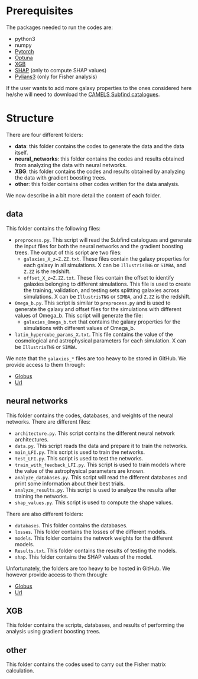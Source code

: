 # Prerequisites

The packages needed to run the codes are:
- python3
- numpy
- [Pytorch](https://pytorch.org)
- [Optuna](https://optuna.org)
- [XGB](https://xgboost.readthedocs.io/en/stable/)
- [SHAP](https://shap.readthedocs.io/en/latest/) (only to compute SHAP values)
- [Pylians3](https://pylians3.readthedocs.io/en/master/) (only for Fisher analysis)

If the user wants to add more galaxy properties to the ones considered here he/she will need to download the [CAMELS Subfind catalogues](https://camels.readthedocs.io/en/latest/subfind.html).

# Structure

There are four different folders:

- **data**: this folder contains the codes to generate the data and the data itself.
- **neural_networks**: this folder contains the codes and results obtained from analyzing the data with neural networks.
- **XBG**: this folder contains the codes and results obtained by analyzing the data with gradient boosting trees.
- **other**: this folder contains other codes written for the data analysis.

We now describe in a bit more detail the content of each folder.

## data

This folder contains the following files:

- `preprocess.py`. This script will read the Subfind catalogues and generate the input files for both the neural networks and the gradient boosting trees. The output of this script are two files:
	- `galaxies_X_z=Z.ZZ.txt`. These files contain the galaxy properties for each galaxy in all simulations. X can be `IllustrisTNG` or `SIMBA`, and `Z.ZZ` is the redshift.
	- `offset_X_z=Z.ZZ.txt`. These files contain the offset to identify galaxies belonging to different simulations. This file is used to create the training, validation, and testing sets splitting galaxies across simulations. X can be `IllustrisTNG` or `SIMBA`, and `Z.ZZ` is the redshift.
- `Omega_b.py`. This script is similar to `preprocess.py` and is used to generate the galaxy and offset files for the simulations with different values of Omega_b. This script will generate the file:
	-  `galaxies_Omega_b.txt` that contains the galaxy properties for the simulations with different values of Omega_b.
- `latin_hypercube_params_X.txt`. This file contains the value of the cosmological and astrophysical parameters for each simulation. X can be  `IllustrisTNG` or `SIMBA`.

We note that the `galaxies_*` files are too heavy to be stored in GitHub. We provide access to them through:
-	[Globus](https://app.globus.org/file-manager?origin_id=fb43264c-8b52-11ec-900b-3132d806a822&origin_path=%2F)
-	[Url](https://users.flatironinstitute.org/~fvillaescusa/priv/WrswOUVzX5cGFgbhh7Z7hUCJyrStY/PUBLIC)

## neural networks

This folder contains the codes, databases, and weights of the neural networks. There are different files:

- `architecture.py`. This script contains the different neural network architectures.
- `data.py`. This script reads the data and prepare it to train the networks.
- `main_LFI.py`. This script is used to train the networks.
- `test_LFI.py`. This script is used to test the networks.
- `train_with_feedback_LFI.py`. This script is used to train models where the value of the astrophysical parameters are known.
- `analyze_databases.py`. This script will read the different databases and print some information about their best trials.
- `analyze_results.py`. This script is used to analyze the results after training the networks.
- `shap_values.py`. This script is used to compute the shape values.

There are also different folders:
- `databases`. This folder contains the databases.
- `losses`. This folder contains the losses of the different models.
- `models`. This folder contains the network weights for the different models.
- `Results.txt`. This folder contains the results of testing the models.
- `shap`. This folder contains the SHAP values of the model.

Unfortunately, the folders are too heavy to be hosted in GitHub. We however provide access to them through:
-	[Globus](https://app.globus.org/file-manager?origin_id=fb43264c-8b52-11ec-900b-3132d806a822&origin_path=%2F)
-	[Url](https://users.flatironinstitute.org/~fvillaescusa/priv/WrswOUVzX5cGFgbhh7Z7hUCJyrStY/PUBLIC)


## XGB

This folder contains the scripts, databases, and results of performing the analysis using gradient boosting trees.


## other

This folder contains the codes used to carry out the Fisher matrix calculation.
